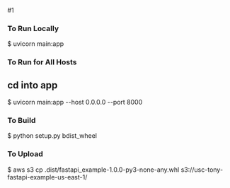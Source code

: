 #1
### To Run Locally
$ uvicorn main:app

### To Run for All Hosts
## cd into app
$ uvicorn main:app --host 0.0.0.0 --port 8000

### To Build
$ python setup.py bdist_wheel

### To Upload
$ aws s3 cp .dist/fastapi_example-1.0.0-py3-none-any.whl s3://usc-tony-fastapi-example-us-east-1/

